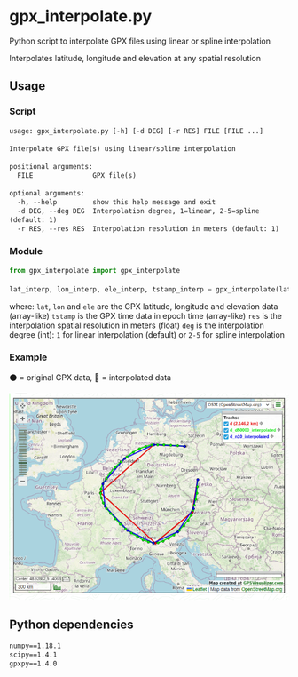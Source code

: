 # gpx_interpolate.py

Python script to interpolate GPX files using linear or spline interpolation

Interpolates latitude, longitude and elevation at any spatial resolution

## Usage

### Script
```
usage: gpx_interpolate.py [-h] [-d DEG] [-r RES] FILE [FILE ...]

Interpolate GPX file(s) using linear/spline interpolation

positional arguments:
  FILE               GPX file(s)

optional arguments:
  -h, --help         show this help message and exit
  -d DEG, --deg DEG  Interpolation degree, 1=linear, 2-5=spline (default: 1)
  -r RES, --res RES  Interpolation resolution in meters (default: 1)
```

### Module
```python
from gpx_interpolate import gpx_interpolate

lat_interp, lon_interp, ele_interp, tstamp_interp = gpx_interpolate(lat, lon, ele, tstamp, res, deg)
```

where:
`lat`, `lon` and `ele` are the GPX latitude, longitude and elevation data (array-like)
`tstamp` is the GPX time data in epoch time (array-like)
`res` is the interpolation spatial resolution in meters (float)
`deg` is the interpolation degree (int): `1` for linear interpolation (default) or `2-5` for spline interpolation

### Example
:black_circle: = original GPX data, :red_circle: = interpolated data

![plot.png](plot.png)

## Python dependencies
```
numpy==1.18.1
scipy==1.4.1
gpxpy==1.4.0
```
